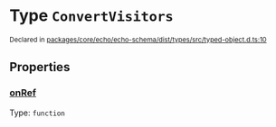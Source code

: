 # Type `ConvertVisitors`
<sub>Declared in [packages/core/echo/echo-schema/dist/types/src/typed-object.d.ts:10]()</sub>





## Properties
### [onRef]()
Type: <code>function</code>
